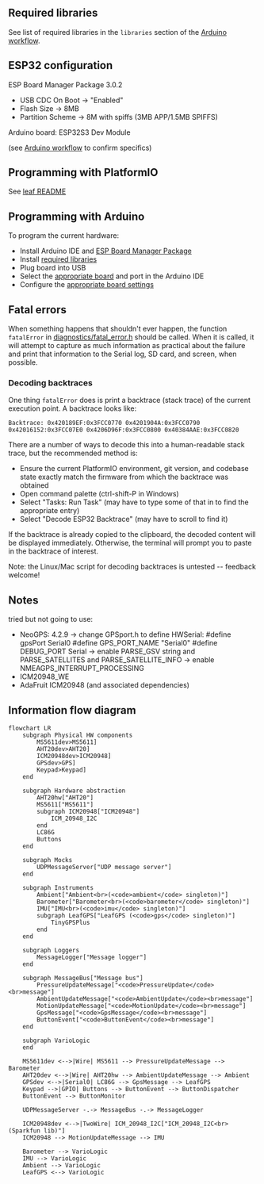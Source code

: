 ## Required libraries

See list of required libraries in the `libraries` section of the [Arduino workflow](../../.github/workflows/arduino.yaml).

## ESP32 configuration

ESP Board Manager Package 3.0.2

- USB CDC On Boot -> "Enabled"
- Flash Size -> 8MB
- Partition Scheme -> 8M with spiffs (3MB APP/1.5MB SPIFFS)

Arduino board: ESP32S3 Dev Module

(see [Arduino workflow](../../.github/workflows/arduino.yaml) to confirm specifics)

## Programming with PlatformIO

See [leaf README](../README.md)

## Programming with Arduino

To program the current hardware:

- Install Arduino IDE and [ESP Board Manager Package](#esp32-configuration)
- Install [required libraries](#required-libraries)
- Plug board into USB
- Select the [appropriate board](#esp32-configuration) and port in the Arduino IDE
- Configure the [appropriate board settings](#esp32-configuration)

## Fatal errors

When something happens that shouldn't ever happen, the function `fatalError` in [diagnostics/fatal_error.h](./diagnostics/fatal_error.h) should be called. When it is called, it will attempt to capture as much information as practical about the failure and print that information to the Serial log, SD card, and screen, when possible.

### Decoding backtraces

One thing `fatalError` does is print a backtrace (stack trace) of the current execution point. A backtrace looks like:

```
Backtrace: 0x420189EF:0x3FCC0770 0x4201904A:0x3FCC0790 0x42016152:0x3FCC07E0 0x4206D96F:0x3FCC0800 0x40384AAE:0x3FCC0820
```

There are a number of ways to decode this into a human-readable stack trace, but the recommended method is:

- Ensure the current PlatformIO environment, git version, and codebase state exactly match the firmware from which the backtrace was obtained
- Open command palette (ctrl-shift-P in Windows)
- Select "Tasks: Run Task" (may have to type some of that in to find the appropriate entry)
- Select "Decode ESP32 Backtrace" (may have to scroll to find it)

If the backtrace is already copied to the clipboard, the decoded content will be displayed immediately. Otherwise, the terminal will prompt you to paste in the backtrace of interest.

Note: the Linux/Mac script for decoding backtraces is untested -- feedback welcome!

## Notes

tried but not going to use:

- NeoGPS: 4.2.9
  -> change GPSport.h to define HWSerial:
  #define gpsPort Serial0
  #define GPS_PORT_NAME "Serial0"
  #define DEBUG_PORT Serial
  -> enable PARSE_GSV string and PARSE_SATELLITES and PARSE_SATELLITE_INFO
  -> enable NMEAGPS_INTERRUPT_PROCESSING
- ICM20948_WE
- AdaFruit ICM20948 (and associated dependencies)

## Information flow diagram

```mermaid
flowchart LR
    subgraph Physical HW components
        MS5611dev>MS5611]
        AHT20dev>AHT20]
        ICM20948dev>ICM20948]
        GPSdev>GPS]
        Keypad>Keypad]
    end

    subgraph Hardware abstraction
        AHT20hw["AHT20"]
        MS5611["MS5611"]
        subgraph ICM20948["ICM20948"]
            ICM_20948_I2C
        end
        LC86G
        Buttons
    end

    subgraph Mocks
        UDPMessageServer["UDP message server"]
    end

    subgraph Instruments
        Ambient["Ambient<br>(<code>ambient</code> singleton)"]
        Barometer["Barometer<br>(<code>barometer</code> singleton)"]
        IMU["IMU<br>(<code>imu</code> singleton)"]
        subgraph LeafGPS["LeafGPS (<code>gps</code> singleton)"]
            TinyGPSPlus
        end
    end

    subgraph Loggers
        MessageLogger["Message logger"]
    end

    subgraph MessageBus["Message bus"]
        PressureUpdateMessage["<code>PressureUpdate</code><br>message"]
        AmbientUpdateMessage["<code>AmbientUpdate</code><br>message"]
        MotionUpdateMessage["<code>MotionUpdate</code><br>message"]
        GpsMessage["<code>GpsMessage</code><br>message"]
        ButtonEvent["<code>ButtonEvent</code><br>message"]
    end

    subgraph VarioLogic
    end

    MS5611dev <-->|Wire| MS5611 --> PressureUpdateMessage --> Barometer
    AHT20dev <-->|Wire| AHT20hw --> AmbientUpdateMessage --> Ambient
    GPSdev <-->|Serial0| LC86G --> GpsMessage --> LeafGPS
    Keypad -->|GPIO| Buttons --> ButtonEvent --> ButtonDispatcher
    ButtonEvent --> ButtonMonitor

    UDPMessageServer -.-> MessageBus -.-> MessageLogger

    ICM20948dev <-->|TwoWire| ICM_20948_I2C["ICM_20948_I2C<br>(Sparkfun lib)"]
    ICM20948 --> MotionUpdateMessage --> IMU

    Barometer --> VarioLogic
    IMU --> VarioLogic
    Ambient --> VarioLogic
    LeafGPS <--> VarioLogic
```
